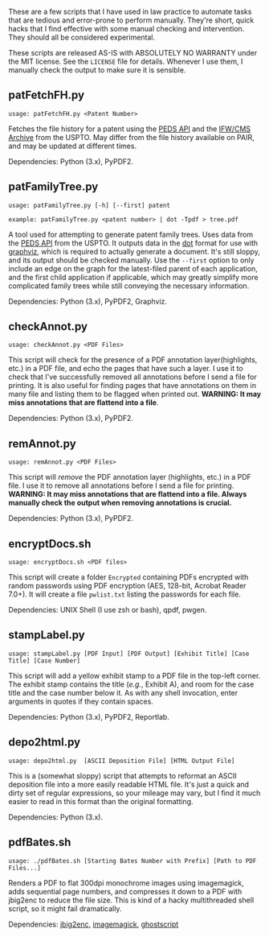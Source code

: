 These are a few scripts that I have used in law practice to automate tasks that are tedious and error-prone to perform manually.  They're short, quick hacks that I find effective with some manual checking and intervention.  They should all be considered experimental.

These scripts are released AS-IS with ABSOLUTELY NO WARRANTY under the MIT license.  See the `LICENSE` file for details. Whenever I use them, I manually check the output to make sure it is sensible.

## patFetchFH.py

`usage: patFetchFH.py <Patent Number>`

Fetches the file history for a patent using the [PEDS API](https://ped.uspto.gov/peds/#!/) and the [IFW/CMS Archive](https://developer.uspto.gov/data/pair-archives) from the USPTO.  May differ from the file history available on PAIR, and may be updated at different times.

Dependencies: Python (3.x), PyPDF2.

## patFamilyTree.py

`usage: patFamilyTree.py [-h] [--first] patent`

`example: patFamilyTree.py <patent number> | dot -Tpdf > tree.pdf`

A tool used for attempting to generate patent family trees.  Uses data from the [PEDS API](https://ped.uspto.gov/peds/#!/) from the USPTO.  It outputs data in the [dot](https://graphviz.org/doc/info/lang.html) format for use with [graphviz](https://graphviz.org/), which is required to actually generate a document.  It's still sloppy, and its output should be checked manually.  Use the `--first` option to only include an edge on the graph for the latest-filed parent of each application, and the first child application if applicable, which may greatly simplify more complicated family trees while still conveying the necessary information.

Dependencies: Python (3.x), PyPDF2, Graphviz.

## checkAnnot.py

`usage: checkAnnot.py <PDF Files>`

This script will check for the presence of a PDF annotation layer(highlights, etc.) in a PDF file, and echo the pages that have such a layer.  I use it to check that I've successfully removed all annotations before I send a file for printing.  It is also useful for finding pages that have annotations on them in many file and listing them to be flagged when printed out.  **WARNING: It may miss annotations that are flattend into a file**.

Dependencies: Python (3.x), PyPDF2.

## remAnnot.py

`usage: remAnnot.py <PDF Files>`

This script will *remove* the PDF annotation layer (highlights, etc.) in a PDF file.  I use it to remove all annotations before I send a file for printing.  **WARNING: It may miss annotations that are flattend into a file. Always manually check the output when removing annotations is crucial.**

Dependencies: Python (3.x), PyPDF2.

## encryptDocs.sh

`usage: encryptDocs.sh <PDF files>`

This script will create a folder `Encrypted` containing PDFs encrypted with random passwords using PDF encryption (AES, 128-bit, Acrobat Reader 7.0+).  It will create a file `pwlist.txt` listing the passwords for each file.

Dependencies: UNIX Shell (I use zsh or bash), qpdf, pwgen.

## stampLabel.py

`usage: stampLabel.py [PDF Input] [PDF Output] [Exhibit Title] [Case Title] [Case Number]`

This script will add a yellow exhibit stamp to a PDF file in the top-left corner.  The exhibit stamp contains the title (*e.g.*, Exhibit A), and room for the case title and the case number below it.  As with any shell invocation, enter arguments in quotes if they contain spaces.

Dependencies: Python (3.x), PyPDF2, Reportlab.

## depo2html.py

`usage: depo2html.py  [ASCII Deposition File] [HTML Output File]`

This is a (somewhat sloppy) script that attempts to reformat an ASCII deposition file into a more easily readable HTML file.  It's just a quick and dirty set of regular expressions, so your mileage may vary, but I find it much easier to read in this format than the original formatting.

Dependencies: Python (3.x).

## pdfBates.sh

`usage: ./pdfBates.sh [Starting Bates Number with Prefix] [Path to PDF Files...]`

Renders a PDF to flat 300dpi monochrome images using imagemagick, adds sequential page numbers, and compresses it down to a PDF with jbig2enc to reduce the file size.  This is kind of a hacky multithreaded shell script, so it might fail dramatically.

Dependencies: [jbig2enc](https://github.com/agl/jbig2enc), [imagemagick](https://imagemagick.org/index.php), [ghostscript](https://www.ghostscript.com/)